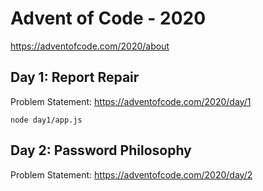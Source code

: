 # Advent of Code - 2020

https://adventofcode.com/2020/about

## Day 1: Report Repair

Problem Statement: https://adventofcode.com/2020/day/1

```
node day1/app.js
```

## Day 2: Password Philosophy

Problem Statement: https://adventofcode.com/2020/day/2

